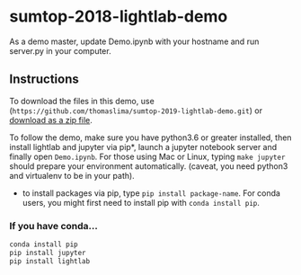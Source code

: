 # sumtop-2018-lightlab-demo

As a demo master, update Demo.ipynb with your hostname and run server.py in your computer.


## Instructions

To download the files in this demo, use (`https://github.com/thomaslima/sumtop-2019-lightlab-demo.git`) or [download as a zip file](https://github.com/thomaslima/sumtop-2019-lightlab-demo/archive/master.zip).

To follow the demo, make sure you have python3.6 or greater installed, then install lightlab and jupyter via pip*, launch a jupyter notebook server and finally open `Demo.ipynb`. For those using Mac or Linux, typing `make jupyter` should prepare your environment automatically. (caveat, you need python3 and virtualenv to be in your path).

* to install packages via pip, type `pip install package-name`. For conda users, you might first need to install pip with `conda install pip`.

### If you have conda...

``` bash
conda install pip
pip install jupyter
pip install lightlab
```
